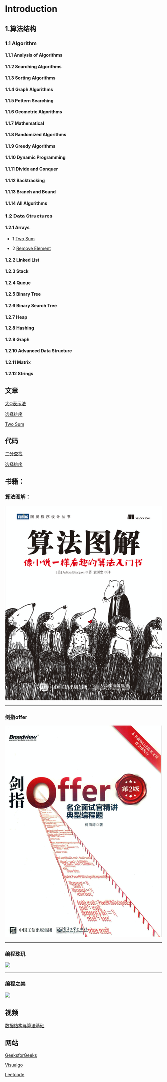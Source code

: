 # Introduction

## 1.算法结构


### 1.1 Algorithm

#### 1.1.1 Analysis of Algorithms

#### 1.1.2 Searching Algorithms

#### 1.1.3 Sorting Algorithms

#### 1.1.4 Graph Algorithms

#### 1.1.5 Pettern Searching

#### 1.1.6 Geometric Algorithms

#### 1.1.7 Mathematical 

#### 1.1.8 Randomized Algorithms

#### 1.1.9 Greedy Algorithms

#### 1.1.10 Dynamic Programming

#### 1.1.11 Divide and Conquer

#### 1.1.12 Backtracking

#### 1.1.13 Branch and Bound

#### 1.1.14 All Algorithms



### 1.2 Data Structures

#### 1.2.1 Arrays

 
- 1 [Two Sum]()

- 2 [Remove Element](https://leetcode.com/problems/remove-element/)

#### 1.2.2 Linked List

#### 1.2.3 Stack

#### 1.2.4 Queue

#### 1.2.5 Binary Tree

#### 1.2.6 Binary Search Tree

#### 1.2.7 Heap

#### 1.2.8 Hashing

#### 1.2.9 Graph

#### 1.2.10 Advanced Data Structure

#### 1.2.11 Matrix

#### 1.2.12 Strings




## 文章
[大O表示法](https://github.com/LIU-HONGYANG/Algorithm/blob/master/2019-11-10-%E5%A4%A7O%E8%A1%A8%E7%A4%BA%E6%B3%95.md)

[选择排序](https://github.com/LIU-HONGYANG/Algorithm/blob/master/2019-11-12-%E9%80%89%E6%8B%A9%E6%8E%92%E5%BA%8F.md)

[Two Sum]()


## 代码


[二分查找](https://github.com/LIU-HONGYANG/Algorithm/blob/master/JavaCode/BinarySearch.java)

[选择排序](https://github.com/LIU-HONGYANG/Algorithm/blob/master/JavaCode/selectionSort.java)

## 书籍：

### 算法图解：

![](suanfatujie.png)


*** 

### 剑指offer
![](jianzhioffer.png)

***

### 编程珠玑
![](https://tva1.sinaimg.cn/large/006y8mN6gy1g8tvxwqchtj30k40qiqnq.jpg)

***

### 编程之美
![](https://tva1.sinaimg.cn/large/006y8mN6gy1g8tvyxczecj30j00o27ow.jpg)


## 视频
[数据结构与算法基础](https://ke.qq.com/course/342067?taid=2656832409909299)

## 网站

[GeeksforGeeks](https://www.geeksforgeeks.org/dynamic-programming/)

[Visualgo](https://visualgo.net/en)

[Leetcode](https://leetcode.com/)
